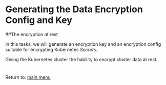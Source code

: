 # Generating the Data Encryption Config and Key

##The encryption at rest

 In this tasks, we will generate an encryption key and an encryption config suitable for encrypting Kubernetes *Secrets*. 
 
 Giving the Kubernetes cluster the hability to encrypt cluster data at rest.

# 
Return to: [main menu](https://github.com/jimenezcorzo/Kubernetes-The-Hard-Way-15.3-LXC/blob/master/Readme.md)
